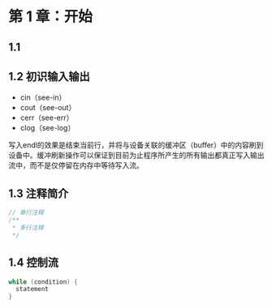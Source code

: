 # 第 1 章：开始

## 1.1

## 1.2 初识输入输出

- cin（see-in）
- cout（see-out）
- cerr（see-err）
- clog（see-log）

写入endl的效果是结束当前行，并将与设备关联的缓冲区（buffer）中的内容刷到设备中。缓冲刷新操作可以保证到目前为止程序所产生的所有输出都真正写入输出流中，而不是仅停留在内存中等待写入流。

## 1.3 注释简介

```c++
// 单行注释
/**
 * 多行注释
 */
```

## 1.4 控制流

```c++
while (condition) {
  statement
}
```

